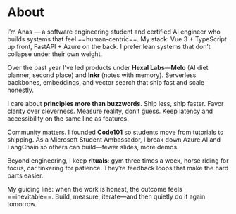 # About

I’m Anas — a software engineering student and certified AI engineer who builds systems that feel ==human-centric==. My stack: Vue 3 + TypeScript up front, FastAPI + Azure on the back. I prefer lean systems that don’t collapse under their own weight.

Over the past year I’ve led products under **Hexal Labs**—**Melo** (AI diet planner, second place) and **Inkr** (notes with memory). Serverless backbones, embeddings, and vector search that ship fast and scale honestly.

I care about **principles more than buzzwords**. Ship less, ship faster. Favor clarity over cleverness. Measure reality, don’t guess. Keep latency and accessibility on the same line as features.

Community matters. I founded **Code101** so students move from tutorials to shipping. As a Microsoft Student Ambassador, I break down Azure AI and LangChain so others can build—fewer slides, more demos.

Beyond engineering, I keep **rituals**: gym three times a week, horse riding for focus, car tinkering for patience. They’re feedback loops that make the hard parts easier.

My guiding line: when the work is honest, the outcome feels ==inevitable==. Build, measure, iterate—and then quietly do it again tomorrow.